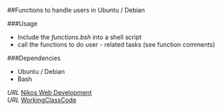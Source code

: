 ##Functions to handle users in Ubuntu / Debian

###Usage

* Include the *functions.bsh* into a shell script
* call the functions to do user - related tasks (see function comments)

###Dependencies

* Ubuntu / Debian
* Bash


*URL* [Nikos Web Development](http://nikos-web-development.netai.net/ "Nikos Web Development")  
*URL* [WorkingClassCode](http://workingclasscode.uphero.com/ "Working Class Code")  

